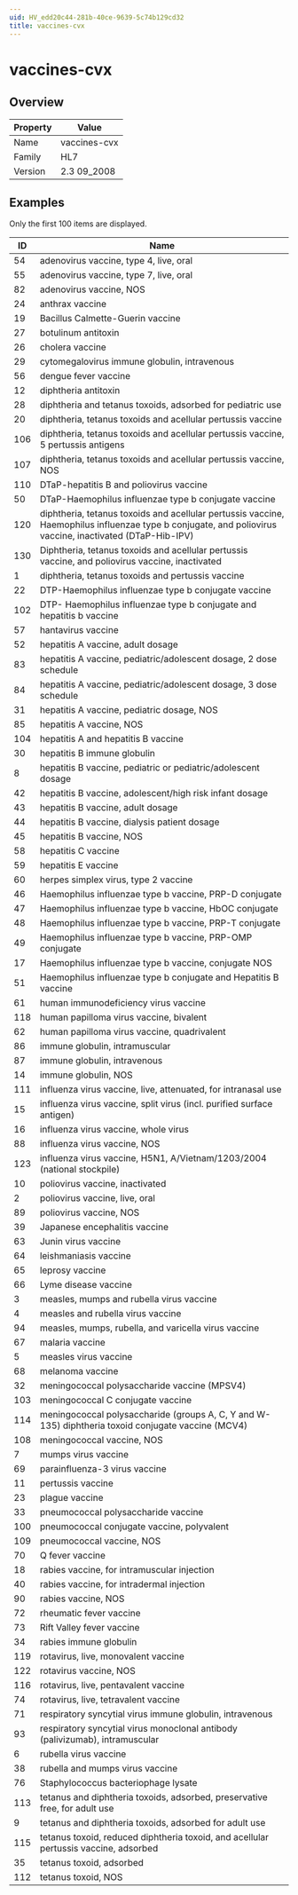 ```yaml
---
uid: HV_edd20c44-281b-40ce-9639-5c74b129cd32
title: vaccines-cvx
---
```


# vaccines-cvx

## Overview

Property|Value
---|--- 
Name|vaccines-cvx 
Family|HL7 
Version|2.3 09_2008

## Examples

Only the first 100 items are displayed. 

ID|Name
---|--- 
54|adenovirus vaccine, type 4, live, oral 
55|adenovirus vaccine, type 7, live, oral 
82|adenovirus vaccine, NOS 
24|anthrax vaccine 
19|Bacillus Calmette-Guerin vaccine 
27|botulinum antitoxin 
26|cholera vaccine 
29|cytomegalovirus immune globulin, intravenous 
56|dengue fever vaccine 
12|diphtheria antitoxin 
28|diphtheria and tetanus toxoids, adsorbed for pediatric use 
20|diphtheria, tetanus toxoids and acellular pertussis vaccine 
106|diphtheria, tetanus toxoids and acellular pertussis vaccine, 5 pertussis antigens 
107|diphtheria, tetanus toxoids and acellular pertussis vaccine, NOS 
110|DTaP-hepatitis B and poliovirus vaccine 
50|DTaP-Haemophilus influenzae type b conjugate vaccine 
120|diphtheria, tetanus toxoids and acellular pertussis vaccine, Haemophilus influenzae type b conjugate, and poliovirus vaccine, inactivated (DTaP-Hib-IPV) 
130|Diphtheria, tetanus toxoids and acellular pertussis vaccine, and poliovirus vaccine, inactivated 
1|diphtheria, tetanus toxoids and pertussis vaccine 
22|DTP-Haemophilus influenzae type b conjugate vaccine 
102|DTP- Haemophilus influenzae type b conjugate and hepatitis b vaccine 
57|hantavirus vaccine 
52|hepatitis A vaccine, adult dosage 
83|hepatitis A vaccine, pediatric/adolescent dosage, 2 dose schedule 
84|hepatitis A vaccine, pediatric/adolescent dosage, 3 dose schedule 
31|hepatitis A vaccine, pediatric dosage, NOS 
85|hepatitis A vaccine, NOS 
104|hepatitis A and hepatitis B vaccine 
30|hepatitis B immune globulin 
8|hepatitis B vaccine, pediatric or pediatric/adolescent dosage 
42|hepatitis B vaccine, adolescent/high risk infant dosage 
43|hepatitis B vaccine, adult dosage 
44|hepatitis B vaccine, dialysis patient dosage 
45|hepatitis B vaccine, NOS 
58|hepatitis C vaccine 
59|hepatitis E vaccine 
60|herpes simplex virus, type 2 vaccine 
46|Haemophilus influenzae type b vaccine, PRP-D conjugate 
47|Haemophilus influenzae type b vaccine, HbOC conjugate 
48|Haemophilus influenzae type b vaccine, PRP-T conjugate 
49|Haemophilus influenzae type b vaccine, PRP-OMP conjugate 
17|Haemophilus influenzae type b vaccine, conjugate NOS 
51|Haemophilus influenzae type b conjugate and Hepatitis B vaccine 
61|human immunodeficiency virus vaccine 
118|human papilloma virus vaccine, bivalent 
62|human papilloma virus vaccine, quadrivalent 
86|immune globulin, intramuscular 
87|immune globulin, intravenous 
14|immune globulin, NOS 
111|influenza virus vaccine, live, attenuated, for intranasal use 
15|influenza virus vaccine, split virus (incl. purified surface antigen) 
16|influenza virus vaccine, whole virus 
88|influenza virus vaccine, NOS 
123|influenza virus vaccine, H5N1, A/Vietnam/1203/2004 (national stockpile) 
10|poliovirus vaccine, inactivated 
2|poliovirus vaccine, live, oral 
89|poliovirus vaccine, NOS 
39|Japanese encephalitis vaccine 
63|Junin virus vaccine 
64|leishmaniasis vaccine 
65|leprosy vaccine 
66|Lyme disease vaccine 
3|measles, mumps and rubella virus vaccine 
4|measles and rubella virus vaccine 
94|measles, mumps, rubella, and varicella virus vaccine 
67|malaria vaccine 
5|measles virus vaccine 
68|melanoma vaccine 
32|meningococcal polysaccharide vaccine (MPSV4) 
103|meningococcal C conjugate vaccine 
114|meningococcal polysaccharide (groups A, C, Y and W-135) diphtheria toxoid conjugate vaccine (MCV4) 
108|meningococcal vaccine, NOS 
7|mumps virus vaccine 
69|parainfluenza-3 virus vaccine 
11|pertussis vaccine 
23|plague vaccine 
33|pneumococcal polysaccharide vaccine 
100|pneumococcal conjugate vaccine, polyvalent 
109|pneumococcal vaccine, NOS 
70|Q fever vaccine 
18|rabies vaccine, for intramuscular injection 
40|rabies vaccine, for intradermal injection 
90|rabies vaccine, NOS 
72|rheumatic fever vaccine 
73|Rift Valley fever vaccine 
34|rabies immune globulin 
119|rotavirus, live, monovalent vaccine 
122|rotavirus vaccine, NOS 
116|rotavirus, live, pentavalent vaccine 
74|rotavirus, live, tetravalent vaccine 
71|respiratory syncytial virus immune globulin, intravenous 
93|respiratory syncytial virus monoclonal antibody (palivizumab), intramuscular 
6|rubella virus vaccine 
38|rubella and mumps virus vaccine 
76|Staphylococcus bacteriophage lysate 
113|tetanus and diphtheria toxoids, adsorbed, preservative free, for adult use 
9|tetanus and diphtheria toxoids, adsorbed for adult use 
115|tetanus toxoid, reduced diphtheria toxoid, and acellular pertussis vaccine, adsorbed 
35|tetanus toxoid, adsorbed 
112|tetanus toxoid, NOS